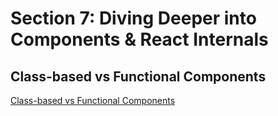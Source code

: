 # Section 7: Diving Deeper into Components & React Internals

## Class-based vs Functional Components

[Class-based vs Functional Components](https://user-images.githubusercontent.com/5876481/59804416-1f105780-92a3-11e9-82b6-5ca35c93a5b7.png "Class-based vs Functional Components")
